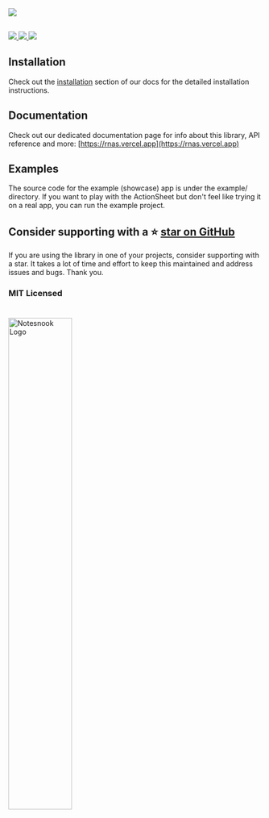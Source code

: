 <img src="https://raw.githubusercontent.com/ammarahm-ed/react-native-actions-sheet/master/assets/graphic.png"/>

<div
style="width:100%;margin-top:30px;">

<a href="https://github.com/ammarahm-ed/react-native-actions-sheet/pulls"
target="_blank">
<img  src="https://img.shields.io/badge/PRs-welcome-green?color=blue&style=flat-square"/>
</a><a href="https://www.npmjs.com/package/react-native-actions-sheet"
target="_blank">
<img src="https://img.shields.io/npm/v/react-native-actions-sheet?color=orange&style=flat-square"/>
</a><a href="https://www.npmjs.com/package/react-native-actions-sheet" target="_blank">
<img  src="https://img.shields.io/npm/dt/react-native-actions-sheet?color=darkgreen&style=flat-square"/>
</a>

</div>

## Installation

Check out the [installation](https://rnas.vercel.app/installation) section of our docs for the detailed installation instructions.

## Documentation

Check out our dedicated documentation page for info about this library, API reference and more: [https://rnas.vercel.app](https://rnas.vercel.app)

## Examples

The source code for the example (showcase) app is under the example/ directory. If you want to play with the ActionSheet but don't feel like trying it on a real app, you can run the example project.

## Consider supporting with a ⭐️ [star on GitHub](https://github.com/ammarahm-ed/react-native-actions-sheet/)

If you are using the library in one of your projects, consider supporting with a star. It takes a lot of time and effort to keep this maintained and address issues and bugs. Thank you.

### MIT Licensed

#

<a href="https://notesnook.com" target="_blank">
<img style="align:center; " src="https://i.imgur.com/EMIqXNc.jpg" href="https://notesnook.com" alt="Notesnook Logo" width="50%" />
</a>
